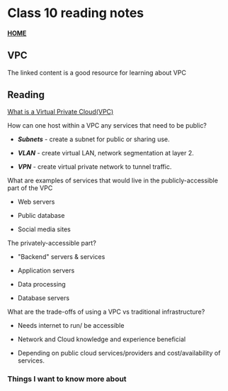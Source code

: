 # Class 10 reading notes

#### [HOME](https://cesarderio.github.io/reading-notes/)

## VPC

The linked content is a good resource for learning about VPC

## Reading

[What is a Virtual Private Cloud(VPC)](https://www.cloudflare.com/learning/cloud/what-is-a-virtual-private-cloud/)

How can one host within a VPC any services that need to be public?

* ***Subnets*** - create a subnet for public or sharing use.

* ***VLAN*** - create virtual LAN, network segmentation at layer 2.

* ***VPN*** - create virtual private network to tunnel traffic.

What are examples of services that would live in the publicly-accessible part of the VPC

* Web servers

* Public database

* Social media sites

The privately-accessible part?

* "Backend" servers & services

* Application servers

* Data processing

* Database servers

What are the trade-offs of using a VPC vs traditional infrastructure?

* Needs internet to run/ be accessible

* Network and Cloud knowledge and experience beneficial

* Depending on public cloud services/providers and cost/availability of services.

### Things I want to know more about
